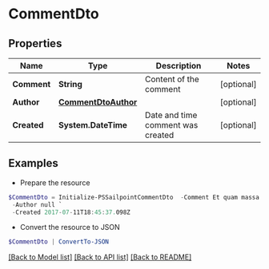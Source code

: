 # CommentDto
## Properties

Name | Type | Description | Notes
------------ | ------------- | ------------- | -------------
**Comment** | **String** | Content of the comment | [optional] 
**Author** | [**CommentDtoAuthor**](CommentDtoAuthor.md) |  | [optional] 
**Created** | **System.DateTime** | Date and time comment was created | [optional] 

## Examples

- Prepare the resource
```powershell
$CommentDto = Initialize-PSSailpointCommentDto  -Comment Et quam massa maximus vivamus nisi ut urna tincidunt metus elementum erat `
 -Author null `
 -Created 2017-07-11T18:45:37.098Z
```

- Convert the resource to JSON
```powershell
$CommentDto | ConvertTo-JSON
```

[[Back to Model list]](../README.md#documentation-for-models) [[Back to API list]](../README.md#documentation-for-api-endpoints) [[Back to README]](../README.md)

